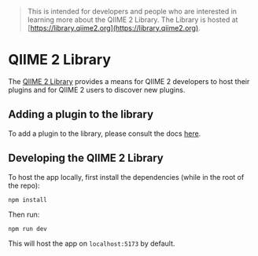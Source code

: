 > This is intended for developers and people who are interested in learning more about the QIIME 2 Library. The Library is hosted at [https://library.qiime2.org](https://library.qiime2.org).

# QIIME 2 Library

The [QIIME 2 Library](https://library.qiime2.org) provides a means for QIIME 2 developers to host their plugins and for QIIME 2 users to discover new plugins.

## Adding a plugin to the library

To add a plugin to the library, please consult the docs [here](https://develop.qiime2.org/en/latest/plugins/how-to-guides/distribute-on-library.html).

## Developing the QIIME 2 Library

To host the app locally, first install the dependencies (while in the root of the repo):

```
npm install
```

Then run:

```
npm run dev
```

This will host the app on `localhost:5173` by default.
